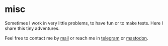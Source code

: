 # misc

Sometimes I work in very little problems, to have fun or to make tests. Here I share this tiny adventures.  

Feel free to contact me by [mail](mailto:rodrigovalla@protonmail.ch) or reach me in
[telegram](https://t.me/rvalla) or [mastodon](https://fosstodon.org/@rvalla).
